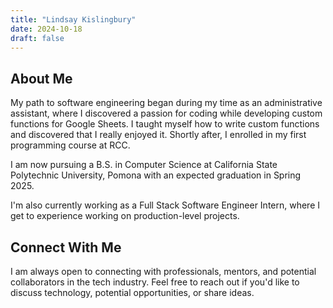```yaml
---
title: "Lindsay Kislingbury"
date: 2024-10-18
draft: false
---
```


## About Me

My path to software engineering began during my time as an administrative assistant, where I discovered a passion for coding while developing custom functions for Google Sheets. I taught myself how to write custom functions and discovered that I really enjoyed it. Shortly after, I enrolled in my first programming course at RCC.

I am now pursuing a B.S. in Computer Science at California State Polytechnic University, Pomona with an expected graduation in Spring 2025.

I'm also currently working as a Full Stack Software Engineer Intern, where I get to experience working on production-level projects.

## Connect With Me

I am always open to connecting with professionals, mentors, and potential collaborators in the tech industry. Feel free to reach out if you'd like to discuss technology, potential opportunities, or share ideas.
